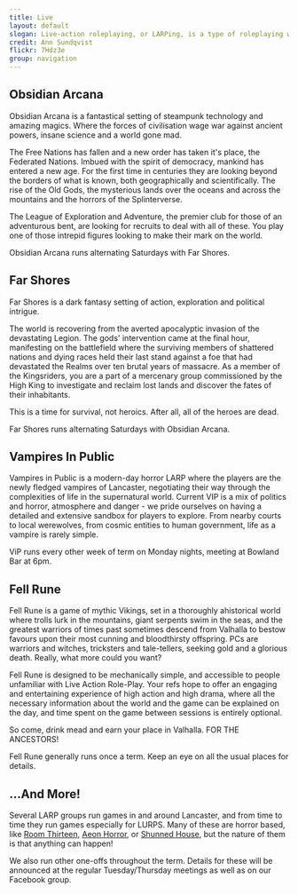 ```yaml
---
title: Live
layout: default
slogan: Live-action roleplaying, or LARPing, is a type of roleplaying where you are physically acting out the things you do, instead of just describing them. LURPS has a big tradition of LARPing, as detailed below.
credit: Ann Sundqvist
flickr: 7Hdz3e
group: navigation
---
```


## Obsidian Arcana
Obsidian Arcana is a fantastical setting of steampunk technology and amazing magics. Where the forces of civilisation wage war against ancient powers, insane science and a world gone mad.

The Free Nations has fallen and a new order has taken it's place, the Federated Nations. Imbued with the spirit of democracy, mankind has entered a new age. For the first time in centuries they are looking beyond the borders of what is known, both geographically and scientifically. The rise of the Old Gods, the mysterious lands over the oceans and across the mountains and the horrors of the Splinterverse.

The League of Exploration and Adventure, the premier club for those of an adventurous bent, are looking for recruits to deal with all of these. You play one of those intrepid figures looking to make their mark on the world.

Obsidian Arcana runs alternating Saturdays with Far Shores.

## Far Shores

Far Shores is a dark fantasy setting of action, exploration and political intrigue.

The world is recovering from the averted apocalyptic invasion of the devastating Legion. The gods' intervention came at the final hour, manifesting on the battlefield where the surviving members of shattered nations and dying races held their last stand against a foe that had devastated the Realms over ten brutal years of massacre. As a member of the Kingsriders, you are a part of a mercenary group commissioned by the High King to investigate and reclaim lost lands and discover the fates of their inhabitants.

This is a time for survival, not heroics. After all, all of the heroes are dead.

Far Shores runs alternating Saturdays with Obsidian Arcana.

## Vampires In Public

Vampires in Public is a modern-day horror LARP where the players are the newly fledged vampires of Lancaster, negotiating their way through the complexities of life in the supernatural world.
Current VIP is a mix of politics and horror, atmosphere and danger - we pride ourselves on having a detailed and extensive sandbox for players to explore. From nearby courts to local werewolves, from cosmic entities to human government, life as a vampire is rarely simple.

ViP runs every other week of term on Monday nights, meeting at Bowland Bar at 6pm.

## Fell Rune

Fell Rune is a game of mythic Vikings, set in a thoroughly ahistorical world where trolls lurk in the mountains, giant serpents swim in the seas, and the greatest warriors of times past sometimes descend from Valhalla to bestow favours upon their most cunning and bloodthirsty offspring. PCs are warriors and witches, tricksters and tale-tellers, seeking gold and a glorious death. Really, what more could you want?

Fell Rune is designed to be mechanically simple, and accessible to people unfamiliar with Live Action Role-Play. Your refs hope to offer an engaging and entertaining experience of high action and high drama, where all the necessary information about the world and the game can be explained on the day, and time spent on the game between sessions is entirely optional.

So come, drink mead and earn your place in Valhalla. FOR THE ANCESTORS!

Fell Rune generally runs once a term. Keep an eye on all the usual places for details.

## ...And More!

Several LARP groups run games in and around Lancaster, and from time to time they run games especially for LURPS. Many of these are horror based, like [Room Thirteen](https://roomthirteen.wordpress.com/), [Aeon Horror](http://www.aeonhorror.com), or [Shunned House](http://shunnedhouselrp.weebly.com/), but the nature of them is that anything can happen!

We also run  other one-offs throughout the term. Details for these will be announced at the regular Tuesday/Thursday meetings as well as on our Facebook group.
